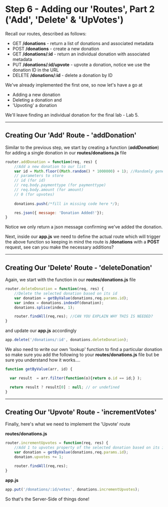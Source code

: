 
# Step 6 - Adding our 'Routes', Part 2 ('Add', 'Delete' & 'UpVotes')

Recall our routes, described as follows:

* GET **/donations** - return a list of donations and associated metadata
* POST **/donations** - create a new donation
* GET **/donations/:id** - return an individual donation with associated metadata
* PUT **/donations/:id/upvote** - upvote a donation, notice we use the donation ID in the URL
* DELETE **/donations/:id** - delete a donation by ID

We've already implemented the first one, so now let's have a go at 

* Adding a new donation
* Deleting a donation and
* 'Upvoting' a donation

We'll leave finding an individual donation for the final lab - Lab 5.

---
## Creating Our 'Add' Route - 'addDonation'
Similar to the previous step, we start by creating a function (***addDonation***) for adding a single donation in our **routes/donations.js** file

```javascript
router.addDonation = function(req, res) {
    //Add a new donation to our list
    var id = Math.floor((Math.random() * 1000000) + 1); //Randomly generate an id
    // parameters to store
    // id (for id)
    // req.body.paymenttype (for paymenttype)
    // req.body.amount (for amount)
    // 0 (for upvotes)
    
    donations.push(/*fill in missing code here */);

    res.json({ message: 'Donation Added!'});
}
```
Notice we only return a json message confirming we've added the donation.

Next, inside our **app.js** we need to define the actual route which will trigger the above function so keeping in mind the route is **/donations** with a **POST** request, see can you make the necessary additions?

---
## Creating Our 'Delete' Route - 'deleteDonation'
Again, we start with the function in our **routes/donations.js** file

```javascript
router.deleteDonation = function(req, res) {
    //Delete the selected donation based on its id
    var donation = getByValue(donations,req.params.id);
    var index = donations.indexOf(donation);
    donations.splice(index, 1);  

    router.findAll(req,res); //CAN YOU EXPLAIN WHY THIS IS NEEDED?
}
```
and update our **app.js** accordingly

```javascript
app.delete('/donations/:id', donations.deleteDonation);
```

We also need to write our own 'lookup' function to find a particular donation so make sure you add the following to your **routes/donations.js** file but be sure you understand how it works....

```javascript
function getByValue(arr, id) {

  var result  = arr.filter(function(o){return o.id == id;} );

  return result ? result[0] : null; // or undefined
}
```

---
## Creating Our 'Upvote' Route - 'incrementVotes'

Finally, here's what we need to implement the 'Upvote' route

**routes/donations.js**

```javascript
router.incrementUpvotes = function(req, res) {
    //Add 1 to upvotes property of the selected donation based on its id
    var donation = getByValue(donations,req.params.id);
    donation.upvotes += 1;

    router.findAll(req,res);      
}
```

**app.js**

```javascript
app.put('/donations/:id/votes', donations.incrementUpvotes);
```

So that's the Server-Side of things done!
